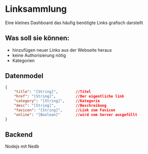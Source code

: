 # Linksammlung

Eine kleines Dashboard das häufig benötigte Links grafisch darstellt

## Was soll sie können:

- hinzufügen neuer Links aus der Webseite heraus
- keine Authorisierung nötig
- Kategorien

## Datenmodel

```json
{
    "title": "[String]",        //Titel
    "href": "[String]",         //Der eigentliche link 
    "category": "[String]",     //Kategorie
    "desc": "[String]",         //Beschreibung
    "favicon": "[String]",      //Link zum Favicon
    "online": "[Boolean]"       //wird vom Server ausgefüllt
}
```

## Backend

Nodejs mit Nedb

